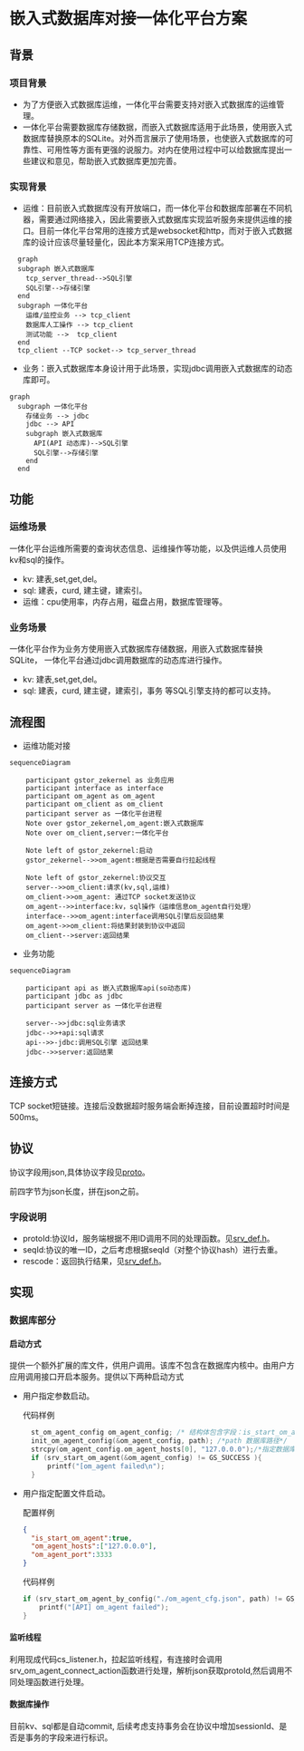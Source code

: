 # 嵌入式数据库对接一体化平台方案

## 背景

### 项目背景

  * 为了方便嵌入式数据库运维，一体化平台需要支持对嵌入式数据库的运维管理。
  * 一体化平台需要数据库存储数据，而嵌入式数据库适用于此场景，使用嵌入式数据库替换原本的SQLite。对外而言展示了使用场景，也使嵌入式数据库的可靠性、可用性等方面有更强的说服力。对内在使用过程中可以给数据库提出一些建议和意见，帮助嵌入式数据库更加完善。

### 实现背景

  * 运维：目前嵌入式数据库没有开放端口，而一体化平台和数据库部署在不同机器，需要通过网络接入，因此需要嵌入式数据库实现监听服务来提供运维的接口。目前一体化平台常用的连接方式是websocket和http，而对于嵌入式数据库的设计应该尽量轻量化，因此本方案采用TCP连接方式。
```mermaid
  graph
  subgraph 嵌入式数据库
    tcp_server_thread-->SQL引擎
    SQL引擎-->存储引擎
  end
  subgraph 一体化平台
    运维/监控业务 --> tcp_client
    数据库人工操作 --> tcp_client
    测试功能 -->  tcp_client
  end
  tcp_client --TCP socket--> tcp_server_thread 
```

  * 业务：嵌入式数据库本身设计用于此场景，实现jdbc调用嵌入式数据库的动态库即可。
```mermaid
graph 
  subgraph 一体化平台
    存储业务 --> jdbc
    jdbc --> API
    subgraph 嵌入式数据库
      API(API 动态库)-->SQL引擎
      SQL引擎-->存储引擎
    end
  end
```


## 功能

### 运维场景

一体化平台运维所需要的查询状态信息、运维操作等功能，以及供运维人员使用kv和sql的操作。

* kv: 建表,set,get,del。
* sql: 建表，curd, 建主键，建索引。
* 运维：cpu使用率，内存占用，磁盘占用，数据库管理等。

### 业务场景

一体化平台作为业务方使用嵌入式数据库存储数据，用嵌入式数据库替换SQLite， 一体化平台通过jdbc调用数据库的动态库进行操作。
* kv: 建表,set,get,del。
* sql: 建表，curd, 建主键，建索引，事务 等SQL引擎支持的都可以支持。

## 流程图

* 运维功能对接

```mermaid
sequenceDiagram

    participant gstor_zekernel as 业务应用
    participant interface as interface
    participant om_agent as om_agent
    participant om_client as om_client
    participant server as 一体化平台进程
    Note over gstor_zekernel,om_agent:嵌入式数据库
    Note over om_client,server:一体化平台

    Note left of gstor_zekernel:启动
    gstor_zekernel-->>om_agent:根据是否需要自行拉起线程

    Note left of gstor_zekernel:协议交互
    server-->>om_client:请求(kv,sql,运维)
    om_client->>om_agent: 通过TCP socket发送协议
    om_agent-->>interface:kv，sql操作（运维信息om_agent自行处理）
    interface-->>om_agent:interface调用SQL引擎后反回结果
    om_agent->>om_client:将结果封装到协议中返回
    om_client-->server:返回结果
```


* 业务功能

```mermaid
sequenceDiagram

    participant api as 嵌入式数据库api(so动态库)
    participant jdbc as jdbc
    participant server as 一体化平台进程

    server-->>jdbc:sql业务请求
    jdbc-->>+api:sql请求
    api-->>-jdbc:调用SQL引擎 返回结果
    jdbc-->>server:返回结果
```



## 连接方式

TCP socket短链接。连接后没数据超时服务端会断掉连接，目前设置超时时间是500ms。

## 协议

协议字段用json,具体协议字段见[proto](proto.json)。

前四字节为json长度，拼在json之前。

### 字段说明

* protoId:协议Id，服务端根据不用ID调用不同的处理函数。见[srv_def.h](srv_def.h)。
* seqId:协议的唯一ID，之后考虑根据seqId（对整个协议hash）进行去重。
* rescode：返回执行结果，见[srv_def.h](srv_def.h)。

## 实现

### 数据库部分

#### 启动方式
提供一个额外扩展的库文件，供用户调用。该库不包含在数据库内核中。由用户方应用调用接口开启本服务。提供以下两种启动方式

  * 用户指定参数启动。

    代码样例
      ```c
        st_om_agent_config om_agent_config; /* 结构体包含字段：is_start_om_agent, om_agent_hosts,om_agent_port,db_path */
        init_om_agent_config(&om_agent_config, path); /*path 数据库路径*/
        strcpy(om_agent_config.om_agent_hosts[0], "127.0.0.0");/*指定数据库host*/
        if (srv_start_om_agent(&om_agent_config) != GS_SUCCESS ){
            printf("[om_agent failed\n");
        }
      ```
  * 用户指定配置文件启动。

    配置样例
    ```json
    {
      "is_start_om_agent":true,
      "om_agent_hosts":["127.0.0.0"],
      "om_agent_port":3333
    }
    ```
    代码样例

    ```c
    if (srv_start_om_agent_by_config("./om_agent_cfg.json", path) != GS_SUCCESS) { /*path 数据库路径*/
        printf("[API] om_agent failed");
    }
    ```


#### 监听线程

利用现成代码cs_listener.h，拉起监听线程，有连接时会调用srv_om_agent_connect_action函数进行处理，解析json获取protoId,然后调用不同处理函数进行处理。

#### 数据库操作

目前kv、sql都是自动commit, 后续考虑支持事务会在协议中增加sessionId、是否是事务的字段来进行标识。
